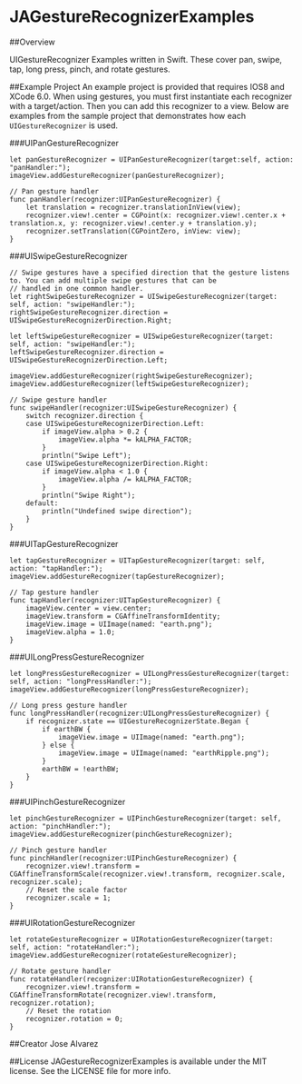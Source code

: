 JAGestureRecognizerExamples
===========================

##Overview

UIGestureRecognizer Examples written in Swift. These cover pan, swipe, tap, long press, pinch, and rotate gestures. 

##Example Project
An example project is provided that requires IOS8 and XCode 6.0. 
When using gestures, you must first instantiate each recognizer with a target/action. Then you can add this recognizer to a view. Below are examples from the sample project that demonstrates how each `UIGestureRecognizer` is used. 

###UIPanGestureRecognizer

```objc
let panGestureRecognizer = UIPanGestureRecognizer(target:self, action: "panHandler:");
imageView.addGestureRecognizer(panGestureRecognizer);

// Pan gesture handler
func panHandler(recognizer:UIPanGestureRecognizer) {
    let translation = recognizer.translationInView(view);
    recognizer.view!.center = CGPoint(x: recognizer.view!.center.x + translation.x, y: recognizer.view!.center.y + translation.y);
    recognizer.setTranslation(CGPointZero, inView: view);
}

```

###UISwipeGestureRecognizer

```objc
// Swipe gestures have a specified direction that the gesture listens to. You can add multiple swipe gestures that can be
// handled in one common handler. 
let rightSwipeGestureRecognizer = UISwipeGestureRecognizer(target: self, action: "swipeHandler:");
rightSwipeGestureRecognizer.direction = UISwipeGestureRecognizerDirection.Right;

let leftSwipeGestureRecognizer = UISwipeGestureRecognizer(target: self, action: "swipeHandler:");
leftSwipeGestureRecognizer.direction = UISwipeGestureRecognizerDirection.Left;

imageView.addGestureRecognizer(rightSwipeGestureRecognizer);
imageView.addGestureRecognizer(leftSwipeGestureRecognizer);

// Swipe gesture handler
func swipeHandler(recognizer:UISwipeGestureRecognizer) {
    switch recognizer.direction {
    case UISwipeGestureRecognizerDirection.Left:
        if imageView.alpha > 0.2 {
            imageView.alpha *= kALPHA_FACTOR;
        }
        println("Swipe Left");
    case UISwipeGestureRecognizerDirection.Right:
        if imageView.alpha < 1.0 {
            imageView.alpha /= kALPHA_FACTOR;
        }
        println("Swipe Right");
    default:
        println("Undefined swipe direction");
    }
}
```

###UITapGestureRecognizer

```objc
let tapGestureRecognizer = UITapGestureRecognizer(target: self, action: "tapHandler:");
imageView.addGestureRecognizer(tapGestureRecognizer);

// Tap gesture handler
func tapHandler(recognizer:UITapGestureRecognizer) {
    imageView.center = view.center;
    imageView.transform = CGAffineTransformIdentity;
    imageView.image = UIImage(named: "earth.png");
    imageView.alpha = 1.0;
}
```

###UILongPressGestureRecognizer

```objc
let longPressGestureRecognizer = UILongPressGestureRecognizer(target: self, action: "longPressHandler:");
imageView.addGestureRecognizer(longPressGestureRecognizer);

// Long press gesture handler
func longPressHandler(recognizer:UILongPressGestureRecognizer) {
    if recognizer.state == UIGestureRecognizerState.Began {
        if earthBW {
            imageView.image = UIImage(named: "earth.png");
        } else {
            imageView.image = UIImage(named: "earthRipple.png");
        }
        earthBW = !earthBW;
    }
}
```

###UIPinchGestureRecognizer

```objc
let pinchGestureRecognizer = UIPinchGestureRecognizer(target: self, action: "pinchHandler:");
imageView.addGestureRecognizer(pinchGestureRecognizer);

// Pinch gesture handler
func pinchHandler(recognizer:UIPinchGestureRecognizer) {
    recognizer.view!.transform = CGAffineTransformScale(recognizer.view!.transform, recognizer.scale, recognizer.scale);
    // Reset the scale factor
    recognizer.scale = 1;
}

```

###UIRotationGestureRecognizer

```objc
let rotateGestureRecognizer = UIRotationGestureRecognizer(target: self, action: "rotateHandler:");
imageView.addGestureRecognizer(rotateGestureRecognizer);

// Rotate gesture handler
func rotateHandler(recognizer:UIRotationGestureRecognizer) {
    recognizer.view!.transform = CGAffineTransformRotate(recognizer.view!.transform, recognizer.rotation);
    // Reset the rotation
    recognizer.rotation = 0;
}
```


##Creator
Jose Alvarez

##License
JAGestureRecognizerExamples is available under the MIT license. See the LICENSE file for more info.

